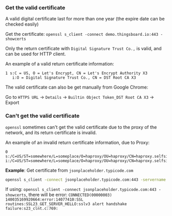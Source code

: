 ### Get the valid certificate

A valid digital certificate last for more than one year (the expire date can be checked easily)

Get the certificate: ``openssl s_client -connect demo.thingsboard.io:443 -showcerts``

Only the return certificate with ``Digital Signature Trust Co.,`` is valid, and can be used for HTTP client.

An example of a valid return certificate information:

```
1 s:C = US, O = Let's Encrypt, CN = Let's Encrypt Authority X3
   i:O = Digital Signature Trust Co., CN = DST Root CA X3
```

The valid certificate can also be get manually from Google Chrome:

Go to ``HTTPS URL`` -> ``Details`` -> ``Builtin Object Token_DST Root CA X3`` -> Export

### Can't get the valid certificate

``openssl`` sometimes can't get the valid certificate due to the proxy of the network, and its return certificate is invalid.

An example of an invalid return certificate information, due to Proxy:

```
0 s:/C=US/ST=somewhere/L=someplace/O=haproxy/OU=haproxy/CN=haproxy.selfsigned.invalid
i:/C=US/ST=somewhere/L=someplace/O=haproxy/OU=haproxy/CN=haproxy.selfsigned.invalid
```

**Example**: Get certificate from ``jsonplaceholder.typicode.com``

```sh
openssl s_client -connect jsonplaceholder.typicode.com:443 -servername jsonplaceholder.typicode.com -showcerts
```

If using: ``openssl s_client -connect jsonplaceholder.typicode.com:443 -showcerts``, there will be error: ``CONNECTED(00000003) 140035169920664:error:14077410:SSL routines:SSL23_GET_SERVER_HELLO:sslv3 alert handshake failure:s23_clnt.c:769:``
